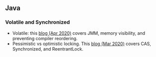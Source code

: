 ## Java

### Volatile and Synchronized
* Volatile: this [blog (Apr 2020)](https://mp.weixin.qq.com/s/Oa3tcfAFO9IgsbE22C5TEg) covers JMM, memory visibility, and preventing compiler reordering.
* Pessimistic vs optimistic locking. This [blog (Mar 2020)](https://mp.weixin.qq.com/s/WtAdXvaRuBZ-SXayIKu1mA) covers CAS, Synchronized, and ReentrantLock.